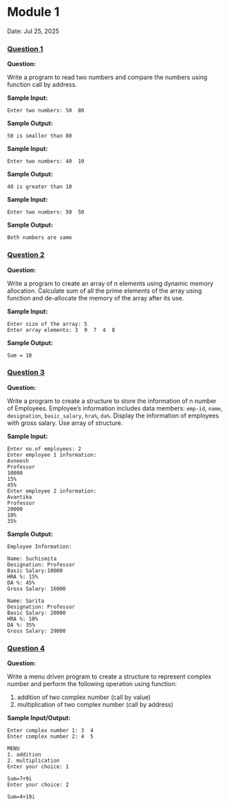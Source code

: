 # Module 1

Date: Jul 25, 2025

### [Question 1](./lab_1_1.c)

**Question:**

Write a program to read two numbers and compare the numbers using function call by address.

**Sample Input:**
```
Enter two numbers: 50  80
```
**Sample Output:**
```
50 is smaller than 80
```

**Sample Input:**
```
Enter two numbers: 40  10
```
**Sample Output:**
```
40 is greater than 10
```

**Sample Input:**
```
Enter two numbers: 50  50
```
**Sample Output:**
```
Both numbers are same
```

### [Question 2](./lab_1_2.c)

**Question:**

Write a program to create an array of n elements using dynamic memory allocation. Calculate sum of all the prime elements of the array using function and de-allocate the memory of the array after its use.

**Sample Input:**
```
Enter size of the array: 5
Enter array elements: 3  9  7  4  8
```
**Sample Output:**
```
Sum = 10
```

### [Question 3](./lab_1_3.c)

**Question:**

Write a program to create a structure to store the information of n number of Employees. Employee’s information includes data members: `emp-id`, `name`, `designation`, `basic_salary`, `hra%`, `da%`. Display the information of employees with gross salary. Use array of structure.

**Sample Input:**
```
Enter no.of employees: 2
Enter employee 1 information:
Avneesh
Professor
10000
15%
45%
Enter employee 2 information:
Avantika
Professor
20000
10%
35%
```
**Sample Output:**
```
Employee Information:
 
Name: Suchismita
Designation: Professor
Basic Salary:10000
HRA %: 15%
DA %: 45%
Gross Salary: 16000
 
Name: Sarita
Designation: Professor
Basic Salary: 20000
HRA %: 10%
DA %: 35%
Gross Salary: 29000
```

### [Question 4](./lab_1_4.c)

**Question:**

Write a menu driven program to create a structure to represent complex number and perform the following operation using function:
 
1. addition of two complex number (call by value)
2. multiplication of two complex number (call by address)

**Sample Input/Output:**
```
Enter complex number 1: 3  4
Enter complex number 2: 4  5
 
MENU
1. addition
2. multiplication
Enter your choice: 1

Sum=7+9i
Enter your choice: 2
 
Sum=4+19i
```